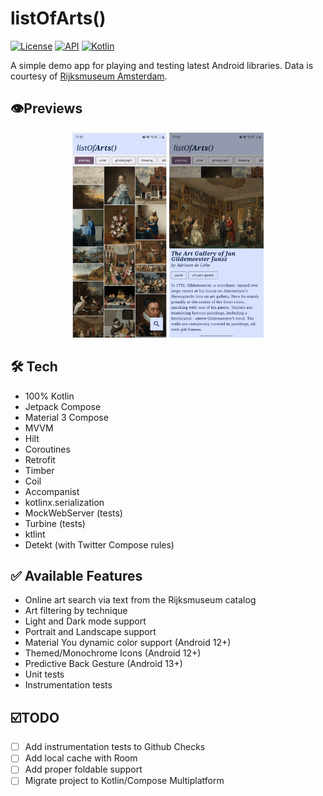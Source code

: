 # listOfArts()
<a href="https://opensource.org/licenses/Apache-2.0"><img alt="License" src="https://img.shields.io/badge/License-Apache%202.0-blue.svg"/></a>
<a href="https://android-arsenal.com/api?level=23"><img alt="API" src="https://img.shields.io/badge/API-23%2B-brightgreen.svg?style=flat"/></a>
[![Kotlin](https://img.shields.io/badge/kotlin-1.9.22-blue.svg?logo=kotlin)](http://kotlinlang.org)

A simple demo app for playing and testing latest Android libraries. Data is courtesy of [Rijksmuseum Amsterdam](https://www.rijksmuseum.nl/en).

## 👁️Previews
<p align="center">
<img src="imgs/home.png" width="30%"/>
<img src="imgs/details.png" width="30%"/>
</p>

## 🛠 Tech
- 100% Kotlin
- Jetpack Compose
- Material 3 Compose
- MVVM
- Hilt
- Coroutines
- Retrofit
- Timber
- Coil
- Accompanist
- kotlinx.serialization
- MockWebServer (tests)
- Turbine (tests)
- ktlint
- Detekt (with Twitter Compose rules)

## ✅ Available Features
- Online art search via text from the Rijksmuseum catalog
- Art filtering by technique
- Light and Dark mode support
- Portrait and Landscape support
- Material You dynamic color support (Android 12+)
- Themed/Monochrome Icons (Android 12+)
- Predictive Back Gesture (Android 13+)
- Unit tests
- Instrumentation tests

## ☑️TODO
- [ ] Add instrumentation tests to Github Checks
- [ ] Add local cache with Room
- [ ] Add proper foldable support
- [ ] Migrate project to Kotlin/Compose Multiplatform
